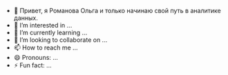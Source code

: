 - 👋 Привет, я Романова Ольга и только начинаю свой путь в аналитике данных.
- 👀 I’m interested in ...
- 🌱 I’m currently learning ...
- 💞️ I’m looking to collaborate on ...
- 📫 How to reach me ...
- 😄 Pronouns: ...
- ⚡ Fun fact: ...


